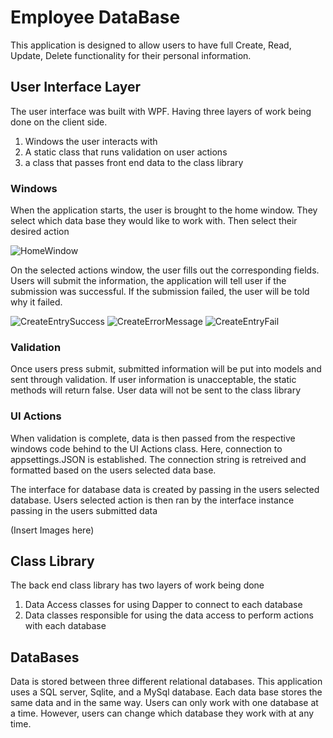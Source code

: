 # Employee DataBase
This application is designed to allow users to have full
Create, Read, Update, Delete functionality for their personal
information. 

## User Interface Layer
The user interface was built with WPF. Having three layers of work
being done on the client side. 

1. Windows the user interacts with
2. A static class that runs validation on user actions
3. a class that passes front end data to the class library

### Windows
When the application starts, the user is brought to the home window.
They select which data base they would like to work with. Then
select their desired action

![HomeWindow](https://github.com/JRose31619/ShowCase/assets/135455213/0df92b07-17ef-4320-a59b-58a3662e5a18)

On the selected actions window, the user fills out the corresponding
fields. Users will submit the information, the application will tell
user if the submission was successful. If the submission failed, the
user will be told why it failed.

![CreateEntrySuccess](https://github.com/JRose31619/ShowCase/assets/135455213/0ead4654-985c-4088-9c17-fc1c17243a6b)
![CreateErrorMessage](https://github.com/JRose31619/ShowCase/assets/135455213/b5f5a94e-49de-4767-8233-d8aef300d9ec)
![CreateEntryFail](https://github.com/JRose31619/ShowCase/assets/135455213/92508cc0-16ce-4e79-9fc1-79ccc9fb70ef)



### Validation
Once users press submit, submitted information will be put into
models and sent through validation. If user information is unacceptable,
the static methods will return false. User data will not be sent to the
class library

### UI Actions
When validation is complete, data is then passed from the respective
windows code behind to the UI Actions class. Here, connection to 
appsettings.JSON is established. The connection string is retreived
and formatted based on the users selected data base.

The interface for database data is created by passing in the users
selected database. Users selected action is then ran by the interface
instance passing in the users submitted data

(Insert Images here)

## Class Library
The back end class library has two layers
of work being done

1. Data Access classes for using Dapper to connect to each database
2. Data classes responsible for using the data access to perform actions
   with each database

## DataBases
Data is stored between three different relational databases.
This application uses a SQL server, Sqlite, and a MySql database.
Each data base stores the same data and in the same way. Users can
only work with one database at a time. However, users can change
which database they work with at any time.

